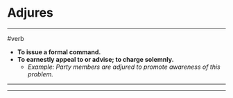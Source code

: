 # Adjures
---
#verb
- **To issue a formal command.**
- **To earnestly appeal to or advise; to charge solemnly.**
	- _Example: Party members are adjured to promote awareness of this problem._
---
---
